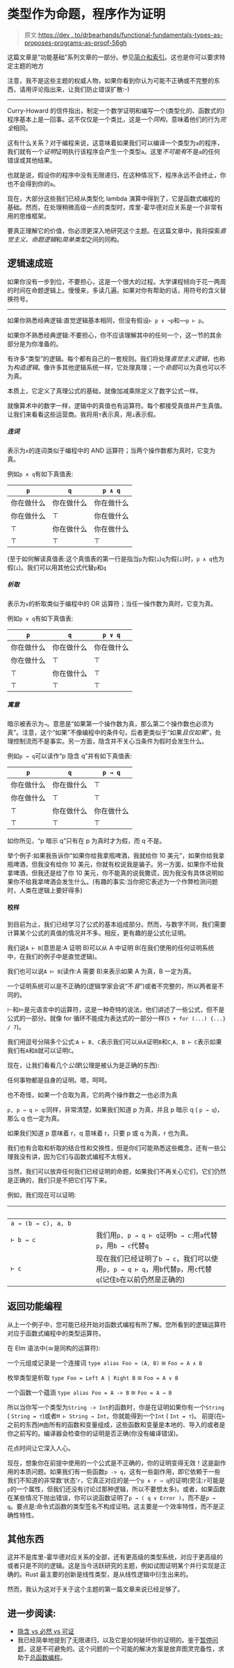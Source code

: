 # 类型作为命题，程序作为证明

> 原文:[https://dev . to/drbearhands/functional-fundamentals-types-as-proposes-programs-as-proof-56gh](https://dev.to/drbearhands/functional-fundamentals-types-as-propositions-programs-as-proofs-56gh)

这篇文章是“功能基础”系列文章的一部分。参见[简介和索引](https://dev.to/drbearhands/a-series-on-functional-fundamentals-48mb)。这也是你可以要求特定主题的地方

注意，我不是这些主题的权威人物，如果你看到你认为可能不正确或不完整的东西，请用评论指出来，让我们防止错误扩散:-)

* * *

Curry-Howard 的信件指出，制定一个数学证明和编写一个(类型化的、函数式的)程序基本上是一回事。这不仅仅是一个类比，这是一个*同构*，意味着他们的行为*完全*相同。

这有什么关系？对于编程来说，这意味着如果我们可以编译一个类型为`a`的程序，我们就有一个*证明*证明执行该程序会产生一个类型`a`。这里*不可能有*不是`a`的任何错误或其他结果。

也就是说，假设你的程序中没有无限递归，在这种情况下，程序永远不会终止，你也不会得到你的`a`。

现在，大部分这些我们已经从类型化 lambda 演算中得到了，它是函数式编程的基础。然而，在处理稍微高级一点的类型时，库里-霍华德对应关系是一个非常有用的思维框架。

要真正理解它的价值，你必须更深入地研究这个主题。在这篇文章中，我将探索*直觉主义、命题逻辑*和*简单类型*之间的同构。

## [](#a-crash-course-in-logic)逻辑速成班

如果你没有一步到位，不要担心，这是一个很大的过程。大学课程倾向于花一两周的时间在命题逻辑上。慢慢来，多读几遍。如果对你有帮助的话，用符号的含义替换符号。

* * *

如果你熟悉经典逻辑:直觉逻辑基本相同，但没有假设`⊢ p ∨ ¬p`和`¬¬p ⊢ p`。

如果你不熟悉经典逻辑:不要担心，你不应该理解其中的任何一个，这一节的其余部分是为你准备的。

有许多“类型”的逻辑。每个都有自己的一套规则。我们将处理*直觉主义逻辑*，也称为*构造逻辑*。像许多其他逻辑系统一样，它处理真理；一个*命题*可以为真也可以不为真。

本质上，它定义了真理公式的基础，就像加减乘除定义了数字公式一样。

就像算术中的数字一样，逻辑中的真值也有运算符。每个都接受真值并产生真值。让我们来看看这些运营商。我将用`⊤`表示真，用`⊥`表示假。

##### [](#conjunction)连词

表示为`∧`的连词类似于编程中的 AND 运算符；当两个操作数都为真时，它变为真。

例如`p ∧ q`有如下真值表:

| `p` | `q` | `p ∧ q` |
| --- | --- | --- |
| 你在做什么 | 你在做什么 | 你在做什么 |
| 你在做什么 | ⊤ | 你在做什么 |
| ⊤ | 你在做什么 | 你在做什么 |
| ⊤ | ⊤ | ⊤ |

(至于如何解读真值表:这个真值表的第一行是指当`p`为假(`⊥`)`q`为假(`⊥`)时，`p ∧ q`也为假(`⊥`)。我们可以用其他公式代替`p`和`q`

##### [](#disjunction)析取

表示为`∨`的析取类似于编程中的 OR 运算符；当任一操作数为真时，它变为真。

例如`p ∨ q`有如下真值表:

| `p` | `q` | `p ∨ q` |
| --- | --- | --- |
| 你在做什么 | 你在做什么 | 你在做什么 |
| 你在做什么 | ⊤ | ⊤ |
| ⊤ | 你在做什么 | ⊤ |
| ⊤ | ⊤ | ⊤ |

##### [](#implication)寓意

暗示被表示为`→`。意思是“如果第一个操作数为真，那么第二个操作数也必须为真”。注意，这个“如果”不像编程中的条件句，后者更类似于“如果*且仅如果*”，处理控制流而不是事实。另一方面，隐含并不关心当条件为假时会发生什么。

例如`p → q`可以读作“p 隐含 q”并有如下真值表:

| `p` | `q` | `p → q` |
| --- | --- | --- |
| 你在做什么 | 你在做什么 | ⊤ |
| 你在做什么 | ⊤ | ⊤ |
| ⊤ | 你在做什么 | 你在做什么 |
| ⊤ | ⊤ | ⊤ |

如你所见，“p 暗示 q”只有在 p 为真时才为假，而 q 不是。

举个例子:如果我告诉你“如果你给我拿瓶啤酒，我就给你 10 美元”，如果你给我拿瓶啤酒，但我没有给你 10 美元，你就有权说我是骗子。另一方面，如果你不给我拿啤酒，但我还是给了你 10 美元，你不能真的说我撒谎，因为我没有具体说明如果你不给我拿啤酒会发生什么。(有趣的事实:当你把它表述为一个作弊检测问题时，人类在逻辑上要好得多)

#### [](#proofs)校样

到目前为止，我们已经学习了公式的基本组成部分。然而，与数字不同，我们需要计算某个公式的真值的情况并不多。相反，更有趣的是公式化证明。

我们说`A ⊢ B`(意思是:A 证明 B)可以从 A 中证明 B(在我们使用的任何证明系统中，在我们的例子中是直觉逻辑)。

我们也可以说`A ⊨ B`(读作:A 需要 B)来表示如果 A 为真，B 一定为真。

一个证明系统可以是不正确的(逻辑学家会说“不*音*”)或者不完整的，所以两者是不同的。

⊢和⊨是元语言中的运算符，这是一种奇特的说法，他们讲述了一些公式，但不是公式的一部分。就像 for 循环不能成为表达式的一部分一样(`5 + for (...) {...} / 7`)。

我们用逗号分隔多个公式:`A ⊢ B, C`表示我们可以从`A`证明`B`和`C`,`A, B ⊢ C`表示如果我们有`A`和`B`就可以证明`C`。

现在，让我们看看几个*公理*(公理是被认为是正确的东西):

任何事物都是自身的证明。嗯，呵呵。

也不奇怪，如果一个合取为真，它的两个操作数之一也必须为真

`p, p → q ⊢ q`:同样，非常清楚，如果我们知道 p 为真，并且 p 暗示 q ( `p → q`)，那么 q 也一定为真。

如果我们知道 p 意味着 r，q 意味着 r，只要 p 或 q 为真，r 也为真。

我们也有合取和析取的结合性和交换性，但是你们可能熟悉这些概念，还有一些公理我没有讲，因为它们与函数式编程不太相关。

当然，我们可以放弃任何我们已经证明的命题，如果我们不再关心它们，它们仍然是正确的，我们只是不把它们写下来。

例如，我们现在可以证明:

|                                            |  |
| --- | --- |
| `a → (b → c), a, b` |  |
| `⊢ b → c` | 我们用`p, p → q ⊢ q`证明`b → c`:用`a`代替`p`，用`b → c`代替`q` |
| `⊢ c` | 现在我们已经证明了`b → c`，我们可以使用`p, p → q ⊢ q`，用`b`代替`p`，用`c`代替`q`(记住`b`在以前仍然是正确的) |

## [](#back-to-functional-programming)返回功能编程

从上一个例子中，您可能已经开始对函数式编程有所了解。您所看到的逻辑运算符对应于函数式编程中的类型运算符。

在 Elm 语法中(≅是同构的运算符):

一个元组或记录是一个连接词
`type alias Foo = (A, B)` ≅ `Foo = A ∧ B`

枚举类型是析取
`type Foo = Left A | Right B` ≅ `Foo = A ∨ B`

一个函数一个蕴涵
`type alias Foo = A -> B` ≅ `Foo = A → B`

所以当你写一个类型为`String -> Int`的函数时，你是在证明如果你有一个`String` ( `String = ⊤`)或者`M ⊢ String → Int`，你就能得到一个`Int` ( `Int = ⊤`)。
前提(在`⊢`之前的东西)`M`由所有的函数和变量组成，这些函数和变量是本地的、导入的或者是你之前写的。编译器会检查你的证明是否正确(你没有编译错误)。

花点时间让它深入人心。

现在，想象你在前提中使用的一个公式是不正确的，你的证明变得无效！这是副作用的本质问题。如果我们有一些函数`p -> q`，这有一些副作用，即它依赖于一些我们不知道的非常数‘状态’`r`，它真正对应的是一个`p ∧ r → q`的证明(旁注:`r`可能是`p`的一个属性，但我们还没有讨论过那种逻辑，所以不要想太多)。或者，如果函数在某些情况下抛出错误，你可以说函数证明了`p → ( q ∨ Error )`，而不是`p → q`。要点是:命令式函数的类型签名不构成证明。这主要是一个效率特性，而不是正确性特性。

## [](#other-stuff)其他东西

这并不是库里-霍华德对应关系的全部，还有更高级的类型系统，对应于更高级的或者只是不同的逻辑。这是当今活跃研究的主题，例如试图证明某个并行实现是正确的。Rust 最主要的创新是线性类型，是从线性逻辑中衍生出来的。

然而，我认为这对于关于这个主题的第一篇文章来说已经足够了。

## [](#further-reading)进一步阅读:

*   [隐含 vs 必然 vs 可证](https://math.stackexchange.com/questions/286077/implies-vs-entails-vs-provable)
*   我已经简单地提到了无限递归，以及它是如何破坏你的证明的。鉴于[暂停问题](https://en.wikipedia.org/wiki/Halting_problem)，这是不可避免的。这个问题的一个可能的解决方案是放弃图灵完备性，求助于[总函数编程](https://en.wikipedia.org/wiki/Total_functional_programming)。